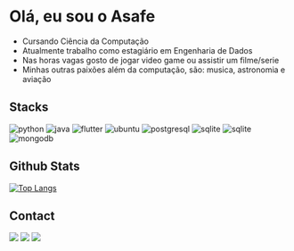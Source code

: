 # Olá, eu sou o Asafe

- Cursando Ciência da Computação
- Atualmente trabalho como estagiário em Engenharia de Dados
- Nas horas vagas gosto de jogar video game ou assistir um filme/serie
- Minhas outras paixões além da computação, são: musica, astronomia e aviação


## Stacks

<p>
    <img alt="python" src="https://img.shields.io/badge/Python-3776AB?style=for-the-badge&logo=python&logoColor=white">
    <img alt="java" src="https://img.shields.io/badge/Java-ED8B00?style=for-the-badge&logo=java&logoColor=white">
    <img alt="flutter" src="https://img.shields.io/badge/Flutter-02569B?style=for-the-badge&logo=flutter&logoColor=white">
    <img alt="ubuntu" src="https://img.shields.io/badge/Ubuntu-E95420?style=for-the-badge&logo=ubuntu&logoColor=white">
    <img alt="postgresql" src="https://img.shields.io/badge/PostgreSQL-316192?style=for-the-badge&logo=postgresql&logoColor=white">
<!--     <img alt="mysql" src="https://img.shields.io/badge/MySQL-00000F?style=for-the-badge&logo=mysql&logoColor=white"> -->
    <img alt="sqlite" src="https://img.shields.io/badge/SQLite-07405E?style=for-the-badge&logo=sqlite&logoColor=white">
    <img alt="sqlite" src="https://img.shields.io/badge/Docker-2496ED?style=for-the-badge&logo=docker&logoColor=white">
    <img alt="mongodb" src="https://img.shields.io/badge/MongoDB-4EA94B?style=for-the-badge&logo=mongodb&logoColor=white">
</p>

## Github Stats

<!-- ![GitHub stats](https://github-readme-stats.vercel.app/api?username=headrockz&show_icons=true&&theme=dracula) -->
[![Top Langs](https://github-readme-stats.vercel.app/api/top-langs/?username=headrockz&layout=compact&theme=dracula)](https://github.com/headrockz/github-readme-stats)

## Contact

<a href="https://www.linkedin.com/in/asafefelipe/" target="_blank"><img src="https://img.shields.io/badge/-LinkedIn-%230077B5?style=for-the-badge&logo=linkedin&logoColor=white" target="_blank"></a> 
<a href="mailto:azapphrz@gmail.com" target="_blank"><img src="https://img.shields.io/badge/Gmail-D14836?style=for-the-badge&logo=gmail&logoColor=white" target="_blank"></a>
<a href="headrockz#2235" target="_blank"><img src="https://img.shields.io/badge/Discord-7289DA?style=for-the-badge&logo=discord&logoColor=white" target="_blank"></a> 
